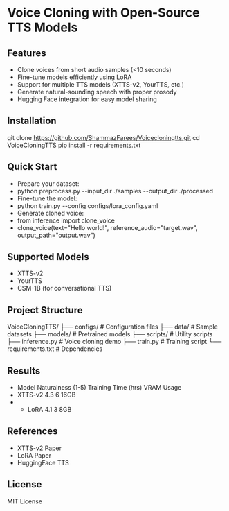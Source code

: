 # Voice Cloning with Open-Source TTS Models

## Features
- Clone voices from short audio samples (<10 seconds)
- Fine-tune models efficiently using LoRA
- Support for multiple TTS models (XTTS-v2, YourTTS, etc.)
- Generate natural-sounding speech with proper prosody
- Hugging Face integration for easy model sharing

## Installation
git clone https://github.com/ShammazFarees/Voicecloningtts.git
cd VoiceCloningTTS
pip install -r requirements.txt

## Quick Start
- Prepare your dataset:
-   python preprocess.py --input_dir ./samples --output_dir ./processed
- Fine-tune the model:
-   python train.py --config configs/lora_config.yaml
- Generate cloned voice:
-   from inference import clone_voice
-   clone_voice(text="Hello world!", reference_audio="target.wav", output_path="output.wav")

## Supported Models
- XTTS-v2
- YourTTS
- CSM-1B (for conversational TTS)

## Project Structure
VoiceCloningTTS/
├── configs/          # Configuration files
├── data/             # Sample datasets
├── models/           # Pretrained models
├── scripts/          # Utility scripts
├── inference.py      # Voice cloning demo
├── train.py          # Training script
└── requirements.txt  # Dependencies

## Results
- Model	Naturalness (1-5)	Training Time (hrs)	VRAM Usage
- XTTS-v2	4.3	6	16GB
- + LoRA	4.1	3	8GB

## References
- XTTS-v2 Paper
- LoRA Paper
- HuggingFace TTS

## License
MIT License 
